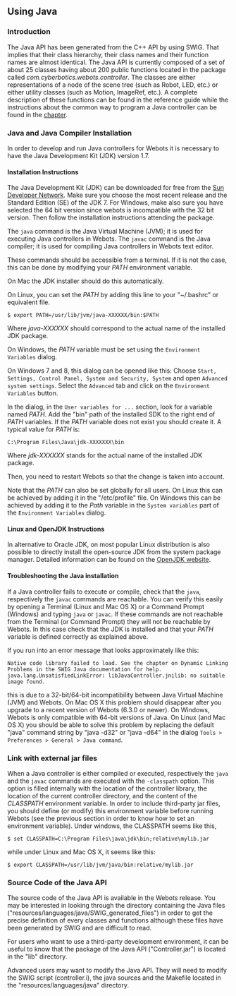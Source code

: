 ## Using Java

### Introduction

The Java API has been generated from the C++ API by using SWIG. That implies
that their class hierarchy, their class names and their function names are
almost identical. The Java API is currently composed of a set of about 25
classes having about 200 public functions located in the package called
*com.cyberbotics.webots.controller*. The classes are either representations of a
node of the scene tree (such as Robot, LED, etc.) or either utility classes
(such as Motion, ImageRef, etc.). A complete description of these functions can
be found in the reference guide while the instructions about the common way to
program a Java controller can be found in the
[chapter](programming-fundamentals.md#programming-fundamentals).

### Java and Java Compiler Installation

In order to develop and run Java controllers for Webots it is necessary to have
the Java Development Kit (JDK) version 1.7.

#### Installation Instructions

The Java Development Kit (JDK) can be downloaded for free from the [Sun
Developer Network](http://www.oracle.com/technetwork/java/javase/downloads).
Make sure you choose the most recent release and the Standard Edition (SE) of
the JDK 7. For Windows, make also sure you have selected the 64 bit version
since webots is incompatible with the 32 bit version. Then follow the
installation instructions attending the package.

The `java` command is the Java Virtual Machine (JVM); it is used for executing
Java controllers in Webots. The `javac` command is the Java compiler; it is used
for compiling Java controllers in Webots text editor.

These commands should be accessible from a terminal. If it is not the case, this
can be done by modifying your *PATH* environment variable.

On Mac the JDK installer should do this automatically.

On Linux, you can set the *PATH* by adding this line to your "~/.bashrc" or
equivalent file.

```
$ export PATH=/usr/lib/jvm/java-XXXXXX/bin:$PATH
```

Where *java-XXXXXX* should correspond to the actual name of the installed JDK
package.

On Windows, the *PATH* variable must be set using the `Environment Variables`
dialog.

On Windows 7 and 8, this dialog can be opened like this: Choose `Start,
Settings, Control Panel, System and Security, System` and open `Advanced system
settings`. Select the `Advanced` tab and click on the `Environment Variables`
button.

In the dialog, in the `User variables for ...` section, look for a variable
named *PATH*. Add the "bin" path of the installed SDK to the right end of *PATH*
variables. If the *PATH* variable does not exist you should create it. A typical
value for *PATH* is:

```
C:\Program Files\Java\jdk-XXXXXXX\bin
```

Where *jdk-XXXXXX* stands for the actual name of the installed JDK package.

Then, you need to restart Webots so that the change is taken into account.

Note that the *PATH* can also be set globally for all users. On Linux this can
be achieved by adding it in the "/etc/profile" file. On Windows this can be
achieved by adding it to the *Path* variable in the `System variables` part of
the `Environment Variables` dialog.

#### Linux and OpenJDK Instructions

In alternative to Oracle JDK, on most popular Linux distribution is also
possible to directly install the open-source JDK from the system package
manager. Detailed information can be found on the [OpenJDK
website](http://openjdk.java.net/install/index.html).

#### Troubleshooting the Java installation

If a Java controller fails to execute or compile, check that the `java`,
respectively the `javac` commands are reachable. You can verify this easily by
opening a Terminal (Linux and Mac OS X) or a Command Prompt (Windows) and typing
`java` or `javac`. If these commands are not reachable from the Terminal (or
Command Prompt) they will not be reachable by Webots. In this case check that
the JDK is installed and that your *PATH* variable is defined correctly as
explained above.

If you run into an error message that looks approximately like this:

```
Native code library failed to load. See the chapter on Dynamic Linking
Problems in the SWIG Java documentation for help.
java.lang.UnsatisfiedLinkError: libJavaController.jnilib: no suitable
image found.
```

this is due to a 32-bit/64-bit incompatibility between Java Virtual Machine
(JVM) and Webots. On Mac OS X this problem should disappear after you upgrade to
a recent version of Webots (6.3.0 or newer). On Windows, Webots is only
compatible with 64-bit versions of Java. On Linux (and Mac OS X) you should be
able to solve this problem by replacing the default "java" command string by
"java -d32" or "java -d64" in the dialog `Tools > Preferences > General > Java
command`.

### Link with external jar files

When a Java controller is either compiled or executed, respectively the `java`
and the `javac` commands are executed with the `-classpath` option. This option
is filled internally with the location of the controller library, the location
of the current controller directory, and the content of the *CLASSPATH*
environment variable. In order to include third-party jar files, you should
define (or modify) this environment variable before running Webots (see the
previous section in order to know how to set an environment variable). Under
windows, the CLASSPATH seems like this,

```
$ set CLASSPATH=C:\Program Files\java\jdk\bin;relative\mylib.jar
```

while under Linux and Mac OS X, it seems like this:

```
$ export CLASSPATH=/usr/lib/jvm/java/bin:relative/mylib.jar
```

### Source Code of the Java API

The source code of the Java API is available in the Webots release. You may be
interested in looking through the directory containing the Java files
("resources/languages/java/SWIG\_generated\_files") in order to get the precise
definition of every classes and functions although these files have been
generated by SWIG and are difficult to read.

For users who want to use a third-party development environment, it can be
useful to know that the package of the Java API ("Controller.jar") is located in
the "lib" directory.

Advanced users may want to modify the Java API. They will need to modify the
SWIG script (controller.i), the java sources and the Makefile located in the
"resources/languages/java" directory.

